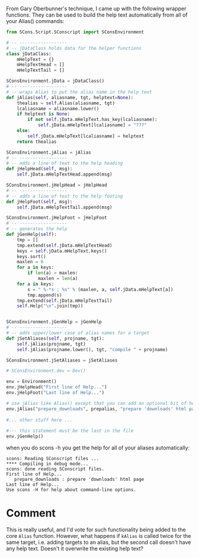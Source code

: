 From Gary Oberbunner's technique, I came up with the following wrapper functions. They can be used to build the help text automatically from all of your Alias() commands: 

```python
from SCons.Script.SConscript import SConsEnvironment

# -- ------------------
# -- jDataClass holds data for the helper functions
class jDataClass:
    mHelpText = {}
    mHelpTextHead = []
    mHelpTextTail = []

SConsEnvironment.jData = jDataClass()
# -- ------------------
# -- wraps Alias to put the alias name in the help text
def jAlias(self, aliasname, tgt, helptext=None):
    thealias = self.Alias(aliasname, tgt)
    lcaliasname = aliasname.lower()
    if helptext is None:
        if not self.jData.mHelpText.has_key(lcaliasname):
            self.jData.mHelpText[lcaliasname] = "???"
    else:
        self.jData.mHelpText[lcaliasname] = helptext
    return thealias

SConsEnvironment.jAlias = jAlias
# -- ------------------
# -- adds a line of text to the help heading
def jHelpHead(self, msg):
    self.jData.mHelpTextHead.append(msg)

SConsEnvironment.jHelpHead = jHelpHead
# -- ------------------
# -- adds a line of text to the help footing
def jHelpFoot(self, msg):
    self.jData.mHelpTextTail.append(msg)

SConsEnvironment.jHelpFoot = jHelpFoot
# -- ------------------
# -- generates the help
def jGenHelp(self):
    tmp = []
    tmp.extend(self.jData.mHelpTextHead)
    keys = self.jData.mHelpText.keys()
    keys.sort()
    maxlen = 0
    for a in keys:
        if len(a) > maxlen:
            maxlen = len(a)
    for a in keys:
        s = " %-*s : %s" % (maxlen, a, self.jData.mHelpText[a])
        tmp.append(s)
    tmp.extend(self.jData.mHelpTextTail)
    self.Help("\n".join(tmp))


SConsEnvironment.jGenHelp = jGenHelp
# -- ------------------
# -- adds upper/lower case of alias names for a target
def jSetAliases(self, projname, tgt):
    self.jAlias(projname, tgt)
    self.jAlias(projname.lower(), tgt, "compile " + projname)

SConsEnvironment.jSetAliases = jSetAliases

# SConsEnvironment.dev = Dev()

env = Environment()
env.jHelpHead("First line of Help...")
env.jHelpFoot("Last line of Help...")

# use jAlias like Alias() except that you can add an optional bit of help text to it
env.jAlias("prepare_downloads", prepalias, "prepare 'downloads' html page")
 
#... other stuff here ...
 
#--- this statement must be the last in the file
env.jGenHelp()
```
when you do scons -h you get the help for all of your aliases automatically: 


```console
scons: Reading SConscript files ...
**** Compiling in debug mode...
scons: done reading SConscript files.
First line of Help...
   prepare_downloads : prepare 'downloads' html page
Last line of Help...
Use scons -H for help about command-line options.
```

# Comment

This is really useful, and I'd vote for such functionality being added to the core `Alias` function. However, what happens if `kAlias` is called twice for the same target, i.e. adding targets to an alias, but the second call doesn't have any help text. Doesn't it overwrite the existing help text? 
